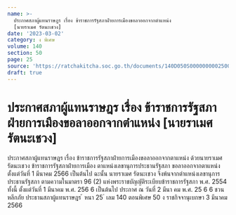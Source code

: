 ```yaml
---
name: >-
  ประกาศสภาผู้แทนราษฎร เรื่อง ข้าราชการรัฐสภาฝ่ายการเมืองขอลาออกจากตำแหน่ง
  [นายราเมศ รัตนะเชวง]
date: '2023-03-02'
category: ง พิเศษ
volume: 140
section: 50
page: 25
source: 'https://ratchakitcha.soc.go.th/documents/140D050S0000000002500.pdf'
draft: true
---
```


# ประกาศสภาผู้แทนราษฎร เรื่อง ข้าราชการรัฐสภาฝ่ายการเมืองขอลาออกจากตำแหน่ง [นายราเมศ รัตนะเชวง]

ประกาศสภาผู้แทนราษฎร เรื่อง ข้าราชการรัฐสภาฝ่ายการเมืองขอลาออกจากตาแหน่ง ด้วยนายราเมศ รัตนะเชวง ข้าราชการรัฐสภาฝ่ายการเมือง ตาแหน่งเลขานุการประธานรัฐสภา ขอลาออกจากตาแหน่ง ตั้งแต่วันที่ 1 มีนาคม 2566 เป็นต้นไป ฉะนั้น นายราเมศ รัตนะเชวง จึงพ้นจากตำแหน่งเลขานุการประธานรัฐสภา ตามความในมาตรา 96 (2) แห่งพระราชบัญญัติระเบียบข้าราชการรัฐสภา พ.ศ. 2554 ทั้งนี้ ตั้งแต่วันที่ 1 มีนาคม พ.ศ. 256 6 เป็นต้นไป ประกาศ ณ วันที่ 2 มีนา คม พ.ศ. 25 6 6 ชวน หลีกภัย ประธานสภาผู้แทนราษฎร ้ หนา 25 ่ เลม 140 ตอนพิเศษ 50 ง ราชกิจจานุเบกษา 3 มีนาคม 2566
